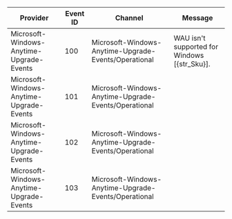 Provider                                  |  Event ID  |  Channel                                               |  Message
------------------------------------------|------------|--------------------------------------------------------|----------------------------------------------
Microsoft-Windows-Anytime-Upgrade-Events  |  100       |  Microsoft-Windows-Anytime-Upgrade-Events/Operational  |  WAU isn't supported for Windows [{str_Sku}].
Microsoft-Windows-Anytime-Upgrade-Events  |  101       |  Microsoft-Windows-Anytime-Upgrade-Events/Operational  |
Microsoft-Windows-Anytime-Upgrade-Events  |  102       |  Microsoft-Windows-Anytime-Upgrade-Events/Operational  |
Microsoft-Windows-Anytime-Upgrade-Events  |  103       |  Microsoft-Windows-Anytime-Upgrade-Events/Operational  |
